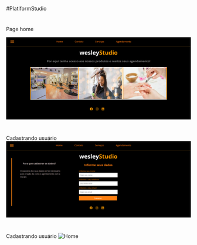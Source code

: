 #PlatiformStudio
#
Page home

![Home](my_project/src/assets/home.png)

# 
Cadastrando usuário
![Home](my_project/src/assets/contact.png)

# 
Cadastrando usuário
![Home](src/assets/scheduling.png)